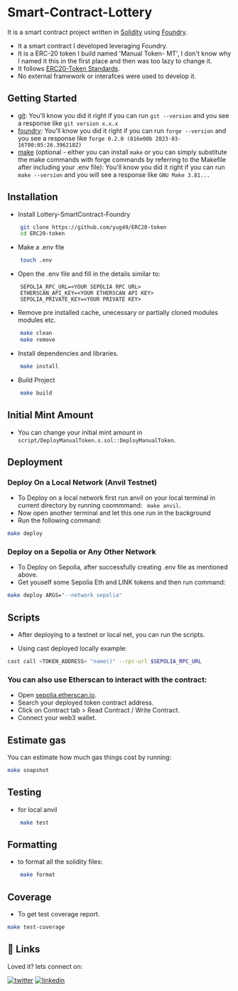 
# Smart-Contract-Lottery
It is a smart contract project written in [Solidity](https://docs.soliditylang.org/en/latest/) using [Foundry](https://book.getfoundry.sh/).
- It a smart contract I developed leveraging Foundry.
- It is a ERC-20 token I build named 'Manual Token- MT', I don't know why I named it this in the first place and then was too lazy to change it.
- It follows [ERC20-Token Standards](https://eips.ethereum.org/EIPS/eip-20).
- No external framework or interafces were used to develop it.


## Getting Started

 - [git](https://git-scm.com/book/en/v2/Getting-Started-Installing-Git): You'll know you did it right if you can run `git --version` and you see a response like `git version x.x.x`
 - [foundry](https://getfoundry.sh/): You'll know you did it right if you can run `forge --version` and you see a response like `forge 0.2.0 (816e00b 2023-03-16T00:05:26.396218Z)`
 - [make](https://www.gnu.org/software/make/manual/make.html) (optional - either you can install `make` or you can simply substitute the make commands with forge commands by referring to the Makefile after including your .env file): You'll know you did it right if you can run `make --version` and you will see a response like `GNU Make 3.81...`

 
## Installation

- Install Lottery-SmartContract-Foundry
```bash
    git clone https://github.com/yug49/ERC20-token
    cd ERC20-token
```

- Make a .env file
```bash
    touch .env
```

- Open the .env file and fill in the details similar to:
```env
    SEPOLIA_RPC_URL=<YOUR SEPOLIA RPC URL>
    ETHERSCAN_API_KEY=<YOUR ETHERSCAN API KEY>
    SEPOLIA_PRIVATE_KEY=<YOUR PRIVATE KEY>
```
- Remove pre installed cache, unecessary or partially cloned modules modules etc.
```bash
    make clean
    make remove
```

- Install dependencies and libraries.
```bash
    make install
```

- Build Project
```bash
    make build
```



    
## Initial Mint Amount

- You can change your initial mint amount in `script/DeployManualToken.s.sol::DeployManualToken`.

## Deployment

### Deploy On a Local Network (Anvil Testnet)
- To Deploy on a local network first run anvil on your local terminal in current directory by running coommmand: ` make anvil`.
- Now open another terminal and let this one run in the background
- Run the following command:
```bash
make deploy
```

### Deploy on a Sepolia or Any Other Network
- To Deploy on Sepolia, after successfully creating .env file as mentioned above.
- Get youself some Sepolia Eth and LINK tokens and then run command:
```bash
make deploy ARGS="--network sepolia"
```

## Scripts

- After deploying to a testnet or local net, you can run the scripts.

- Using cast deployed locally example:

```bash
cast call <TOKEN_ADDRESS> "name()" --rpc-url $SEPOLIA_RPC_URL
```


### You can also use Etherscan to interact with the contract:

- Open [sepolia.etherscan.io](https://sepolia.etherscan.io/).
- Search your deployed token contract address.
- Click on Contract tab > Read Contract / Write Contract.
- Connect your web3 wallet.


## Estimate gas
You can estimate how much gas things cost by running:
```bash
make snapshot
```

## Testing

- for local anvil
```bash
    make test
```

## Formatting
- to format all the solidity files:
```bash
    make format
```


## Coverage
- To get test coverage report.
```bash
make test-coverage
```




## 🔗 Links
Loved it? lets connect on:

[![twitter](https://img.shields.io/badge/twitter-1DA1F2?style=for-the-badge&logo=twitter&logoColor=white)](https://x.com/yugAgarwal29)
[![linkedin](https://img.shields.io/badge/linkedin-0A66C2?style=for-the-badge&logo=linkedin&logoColor=white)](https://www.linkedin.com/in/yug-agarwal-8b761b255/)

